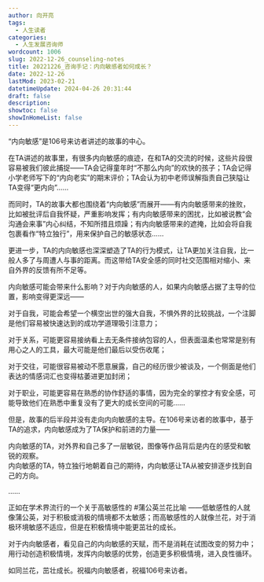 ```yaml
---
author: 向开亮
tags:
  - 人生读者
categories:
  - 人生发展咨询师
wordcount: 1006
slug: 2022-12-26_counseling-notes
title: 20221226_咨询手记：内向敏感者如何成长？
date: 2022-12-26
lastMod: 2023-02-21
datetimeUpdate: 2024-04-26 20:31:44
draft: false
description: 
showtoc: false
showInHomeList: false
---
```

“内向敏感”是106号来访者讲述的故事的中心。

在TA讲述的故事里，有很多内向敏感的痕迹，在和TA的交流的时候，这些片段很容易被我们彼此捕捉——TA会记得童年时“不那么内向”的欢快的孩子；TA会记得小学老师写下的“内向老实”的期末评价；TA会认为初中老师误解指责自己狭隘让TA变得“更内向”……

而同时，TA的故事大都也围绕着“内向敏感”而展开——有内向敏感带来的挫败，比如被批评后自我怀疑，严重影响发挥；有内向敏感带来的困扰，比如被说教“会沟通会来事”内心纠结，不知所措且烦躁；有内向敏感带来的遮掩，比如会将自我包裹看作“特立独行”，用来保护自己的敏感状态……

更进一步，TA的内向敏感也深深塑造了TA的行为模式，让TA更加关注自我，比一般人多了与周遭人与事的距离。而这带给TA安全感的同时社交范围相对缩小、来自外界的反馈有所不足等。

内向敏感可能会带来什么影响？对于内向敏感的人，如果内向敏感占据了主导的位置，影响变得更深远——

对于自我，可能会希望一个横空出世的强大自我，不惧外界的比较挑战，一个注脚是他们容易被快速达到的成功学道理吸引注意力；

对于关系，可能更容易接纳看上去无条件接纳包容的人，但表面温柔也常常是别有用心之人的工具，最大可能是他们最后以受伤收尾；

对于交往，可能很容易被动不愿意展露，自己的经历很少被谈及，一个侧面是他们表达的情感词汇也变得枯萎进更加封闭；

对于职业，可能更容易在熟悉的协作舒适的事情，因为完全的掌控才有安全感，可能导致他们在熟悉中重复没有了更大的成长空间的可能……

但是，故事的后半段并没有走向内向敏感的主导。在106号来访者的故事中，基于TA的追求，内向敏感成为了TA保护和前进的力量——

内向敏感的TA，对外界和自己多了一层敏锐，图像等作品背后是内在的感受和敏锐的观察。  
内向敏感的TA，特立独行地朝着自己的期待，内向敏感让TA从被安排逐步找到自己的方向。

……

正如在学术界流行的一个关于高敏感性的 #蒲公英兰花比喻 ——低敏感性的人就像蒲公英，对于积极或消极的情境都不太敏感；而高敏感性的人就像兰花，对于消极环境敏感不适应，但是在积极情境中能更茁壮的成长。

对于内向敏感者，看见自己的内向敏感的天赋，而不是消耗在试图改变的努力中；用行动创造积极情境，发挥内向敏感的优势，创造更多积极情境，进入良性循环。

如同兰花，茁壮成长。祝福内向敏感者，祝福106号来访者。


